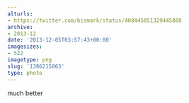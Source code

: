```yaml
---
alturls:
- https://twitter.com/bismark/status/408445051329445888
archive:
- 2013-12
date: '2013-12-05T03:57:43+00:00'
imagesizes:
- 522
imagetype: png
slug: '1386215863'
type: photo
---
```


much better
